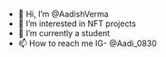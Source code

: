 - 👋 Hi, I’m @AadishVerma
- 👀 I’m interested in NFT projects
- 🌱 I’m currently a student
- 📫 How to reach me IG- @Aadi_0830

<!---
AadishVerma/AadishVerma is a ✨ special ✨ repository because its `README.md` (this file) appears on your GitHub profile.
You can click the Preview link to take a look at your changes.
--->
